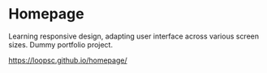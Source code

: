 # Homepage

Learning responsive design, adapting user interface across various screen sizes. Dummy portfolio project.

https://loopsc.github.io/homepage/
